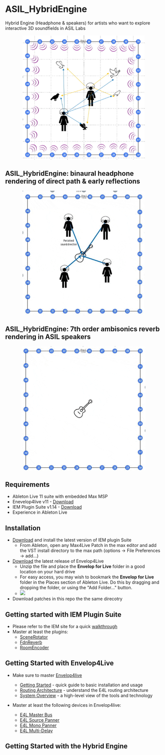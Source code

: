 # ASIL_HybridEngine
Hybrid Engine (Headphone &amp; speakers) for artists who want to explore interactive 3D soundfields in ASIL Labs
<p align="center"> 
<img src="/images/Concept.jpg" height="400" />
</p> 

## ASIL_HybridEngine: binaural headphone rendering of direct path & early reflections
<p align="center"> 
<img src="/images/animation-headphones.gif" height="400" />
</p> 

## ASIL_HybridEngine: 7th order ambisonics reverb rendering in ASIL speakers
<p align="center"> 
<img src="/images/animation-reverb.gif" height="400" />
</p> 

## Requirements
- Ableton Live 11 suite with embedded Max MSP
- Enevelop4live v11 - [Download](https://github.com/EnvelopSound/EnvelopForLive/releases/tag/11.0.1)
- IEM Plugin Suite v1.14 - [Download](https://plugins.iem.at/download/)
- Experience in Ableton Live

## Installation
* [Download](https://plugins.iem.at/download/) and install the latest version of IEM plugin Suite
  * From Ableton, open any Max4Live Patch in the max editor and add the VST install directory to the max path (options -> File Preferences -> add...)
* [Download](https://github.com/EnvelopSound/EnvelopForLive/releases/tag/11.0.1) the latest release of Envelop4Live 
  - Unzip the file and place the **Envelop for Live** folder in a good location on your hard drive
  - For easy access, you may wish to bookmark the **Envelop for Live** folder in the Places section of Ableton Live. Do this by dragging and dropping the folder, or using the "Add Folder..." button.
  - <img src="https://github.com/EnvelopSound/EnvelopForLive/raw/master/doc/E4L-Places-Add.png"/>
* Download patches in this repo the the same direcotry

## Getting started with IEM Plugin Suite
* Please refer to the IEM site for a quick [walkthrough](https://plugins.iem.at/docs/)
* Master at least the plugins:
  * [SceneRotator](https://plugins.iem.at/docs/plugindescriptions/#scenerotator)
  * [FdnReverb](https://plugins.iem.at/docs/plugindescriptions/#fdnreverb)
  * [RoomEncoder](https://plugins.iem.at/docs/plugindescriptions/#roomencoder)
  
## Getting Started with Envelop4Live
- Make sure to master [Envelop4live](https://github.com/EnvelopSound/EnvelopForLive/wiki)
  - [Getting Started](https://github.com/EnvelopSound/EnvelopForLive/wiki/Getting-Started) - quick guide to basic installation and usage
  - [Routing Architecture](https://github.com/EnvelopSound/EnvelopForLive/wiki/Routing-Architecture) - understand the E4L routing architecture
  - [System Overview](https://github.com/EnvelopSound/EnvelopForLive/wiki/System-Overview) - a high-level view of the tools and technology

- Master at least the following devices in Envelop4live:
  - [E4L Master Bus](https://github.com/EnvelopSound/EnvelopForLive/wiki/E4L-Master-Bus) 
  - [E4L Source Panner](https://github.com/EnvelopSound/EnvelopForLive/wiki/E4L-Source-Panner)
  - [E4L Mono Panner](https://github.com/EnvelopSound/EnvelopForLive/wiki/E4L-Mono-Panner)
  - [E4L Multi-Delay](https://github.com/EnvelopSound/EnvelopForLive/wiki/E4L-Multi-Delay)


## Getting Started with the Hybrid Engine

